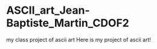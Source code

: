 # ASCII_art_Jean-Baptiste_Martin_CDOF2
my class project of ascii art 
Here is my project of ascii art! 
